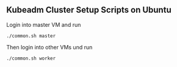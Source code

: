 ## Kubeadm Cluster Setup Scripts on Ubuntu
Login into master VM and run
~~~shell
./common.sh master
~~~
Then login into other VMs und run
~~~shell
./common.sh worker
~~~

